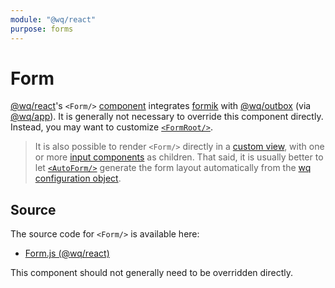 ```yaml
---
module: "@wq/react"
purpose: forms
---
```


# Form

[@wq/react]'s `<Form/>` [component][index] integrates [formik] with [@wq/outbox] (via [@wq/app]).  It is generally not necessary to override this component directly.  Instead, you may want to customize [`<FormRoot/>`][FormRoot].

> It is also possible to render `<Form/>` directly in a [custom view][components-plugin], with one or more [input components][inputs] as children.  That said, it is usually better to let [`<AutoForm/>`][AutoForm] generate the form layout automatically from the [wq configuration object][config].

## Source

The source code for `<Form/>` is available here:

 * [Form.js (@wq/react)][react-src]

This component should not generally need to be overridden directly.

[index]: ./index.md
[@wq/react]: ../@wq/react.md
[@wq/app]: ../@wq/app.md
[@wq/outbox]: ../@wq/outbox.md
[AutoForm]: ./AutoForm.md
[FormRoot]: ./FormRoot.md
[components-plugin]: ../plugins/components.md
[config]: ../config.md
[inputs]: ../inputs/index.md
[formik]: https://formik.org
[react-src]: https://github.com/wq/wq.app/blob/main/packages/react/src/components/Form.js
